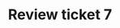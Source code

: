 ---
toc: true
comments: true
layout: post
title: Review ticket 7
description: Refelction of my highs and lows of CSP.
type: tangibles
courses: { csp: {week: 7} }
---